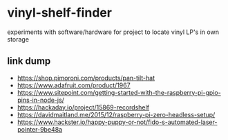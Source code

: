# vinyl-shelf-finder

experiments with software/hardware for project to locate vinyl LP's in own storage

link dump
---------
* https://shop.pimoroni.com/products/pan-tilt-hat
* https://www.adafruit.com/product/1967
* https://www.sitepoint.com/getting-started-with-the-raspberry-pi-gpio-pins-in-node-js/
* https://hackaday.io/project/15869-recordshelf
* https://davidmaitland.me/2015/12/raspberry-pi-zero-headless-setup/
* https://www.hackster.io/happy-puppy-or-not/fido-s-automated-laser-pointer-9be48a
